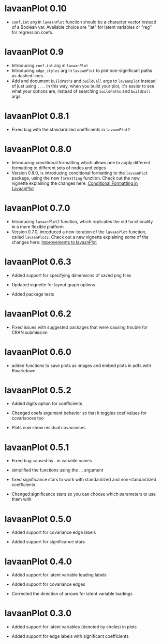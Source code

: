 # lavaanPlot 0.10

* `conf.int` arg in `lavaanPlot` function should be a character vector instead of a Boolean var. Available choice are "lat" for latent variables 
or "reg" for regression coefs.

# lavaanPlot 0.9

* Introducing `conf.int` arg in `lavaanPlot`
* Introducing `edge_styles` arg in `lavaanPlot` to plot non-significant paths as dashed lines.
* Add and document `buildPaths` and `buildCall` args to `lavaanplot` instead of just using `...`. 
In this way, when you build your plot, it's easier to see what your options are, 
instead of searching `buildPaths` and `buildCall` args.

# lavaanPlot 0.8.1

* Fixed bug with the standardized coefficients in `lavaanPlot2`

# lavaanPlot 0.8.0

* Introducing conditional formatting which allows one to apply different formatting to different sets of nodes and edges
* Version 0.8.0, is introducing conditional formatting to the `lavaanPlot` package, using the new `formatting` function. Check out the new vignette explaining the changes here: [Conditional Formatting in LavaanPlot](https://lavaanplot.alexlishinski.com/Conditional_Formatting)

# lavaanPlot 0.7.0

* Introducing `lavaanPlot2` function, which replicates the old functionality in a more flexible platform
* Version 0.7.0, introduced a new iteration of the `lavaanPlot` function, called `lavaanPlot2`. Check out a new vignette explaining some of the changes here: [Improvements to lavaanPlot](https://lavaanplot.alexlishinski.com/improvements_to_lavaanplot)

# lavaanPlot 0.6.3

* Added support for specifying dimensions of saved png files

* Updated vignette for layout graph options

* Added package tests


# lavaanPlot 0.6.2

* Fixed issues with suggested packages that were causing trouble for CRAN submission

# lavaanPlot 0.6.0

* added functions to save plots as images and embed plots in pdfs with Rmarkdown 

# lavaanPlot 0.5.2

* Added digits option for coefficients

* Changed coefs argument behavior so that it toggles coef values for covariances too

* Plots now show residual covariances

# lavaanPlot 0.5.1

* Fixed bug caused by . in variable names

* simplified the functions using the ... argument

* fixed significance stars to work with standardized and non-standardized coefficients

* Changed significance stars so you can choose which parameters to use them with

# lavaanPlot 0.5.0

* Added support for covariance edge labels

* Added support for significance stars


# lavaanPlot 0.4.0

* Added support for latent variable loading labels

* Added support for covariance edges

* Corrected the direction of arrows for latent variable loadings

# lavaanPlot 0.3.0

* Added support for latent variables (denoted by circles) in plots

* Added support for edge labels with significant coefficients
